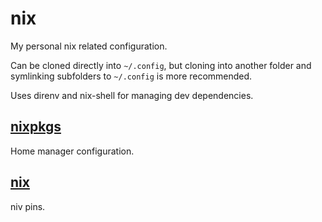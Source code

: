 # nix

My personal nix related configuration.

Can be cloned directly into `~/.config`, but cloning into another folder and symlinking subfolders to `~/.config` is more recommended.

Uses direnv and nix-shell for managing dev dependencies.

## [nixpkgs](./nixpkgs)
Home manager configuration.

## [nix](./nix)
niv pins.

